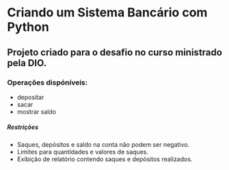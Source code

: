 # Criando um Sistema Bancário com Python

## Projeto criado para o desafio no curso ministrado pela DIO.

### Operações dispóníveis:
- depositar
- sacar
- mostrar saldo

##### Restrições
- Saques, depósitos e saldo na conta não podem ser negativo.
- Limites para quantidades e valores de saques.
- Exibição de relatório contendo saques e depósitos realizados.
